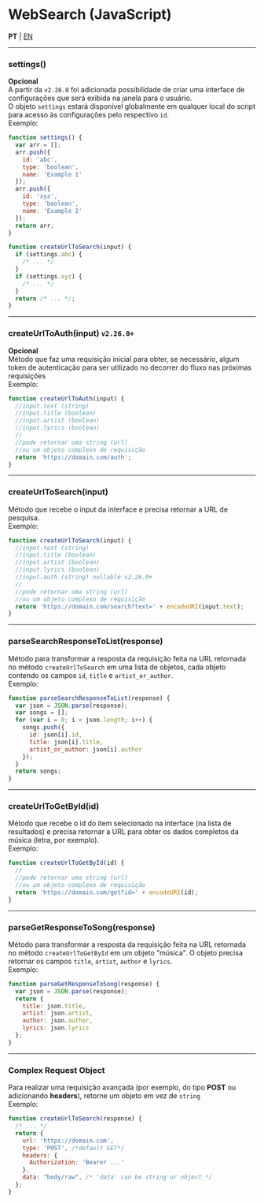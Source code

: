 # WebSearch (JavaScript)

**PT** | [EN](https://github.com/holyrics/Scripts/blob/main/i18n/en/WebSearch_JavaScript.md)

---


### settings()
**Opcional**<br>
A partir da `v2.26.0` foi adicionada possibilidade de criar uma interface de configurações que será exibida na janela para o usuário.<br>
O objeto `settings` estará disponível globalmente em qualquer local do script para acesso às configurações pelo respectivo `id`.<br>
Exemplo:
```javascript
function settings() {
  var arr = [];
  arr.push({
    id: 'abc',
    type: 'boolean',
    name: 'Example 1'
  });
  arr.push({
    id: 'xyz',
    type: 'boolean',
    name: 'Example 2'
  });
  return arr;
}
```

```javascript
function createUrlToSearch(input) {
  if (settings.abc) {
    /* ... */
  }
  if (settings.xyz) {
    /* ... */
  }
  return /* ... */;
}
```

---
### createUrlToAuth(input) `v2.26.0+`
**Opcional**<br>
Método que faz uma requisição inicial para obter, se necessário, algum token de autenticação para ser utilizado no decorrer do fluxo nas próximas requisições<br>
Exemplo:
```javascript
function createUrlToAuth(input) {
  //input.text (string)
  //input.title (boolean)
  //input.artist (boolean)
  //input.lyrics (boolean)
  //
  //pode retornar uma string (url)
  //ou um objeto complexo de requisição
  return 'https://domain.com/auth';
}
```
---
### createUrlToSearch(input)
Método que recebe o input da interface e precisa retornar a URL de pesquisa.<br>
Exemplo:
```javascript
function createUrlToSearch(input) {
  //input.text (string)
  //input.title (boolean)
  //input.artist (boolean)
  //input.lyrics (boolean)
  //input.auth (string) nullable v2.26.0+
  //
  //pode retornar uma string (url)
  //ou um objeto complexo de requisição
  return 'https://domain.com/search?text=' + encodeURI(input.text);
}
```
---
### parseSearchResponseToList(response)
Método para transformar a resposta da requisição feita na URL retornada no método `createUrlToSearch` em uma lista de objetos, cada objeto contendo os campos `id`, `title` e `artist_or_author`.<br>
Exemplo:
```javascript
function parseSearchResponseToList(response) {
  var json = JSON.parse(response);
  var songs = [];
  for (var i = 0; i < json.length; i++) {
    songs.push({
      id: json[i].id,
      title: json[i].title,
      artist_or_author: json[i].author
    });
  }
  return songs;
}
```
---
### createUrlToGetById(id)
Método que recebe o id do item selecionado na interface (na lista de resultados) e precisa retornar a URL para obter os dados completos da música (letra, por exemplo).<br>
Exemplo:
```javascript
function createUrlToGetById(id) {
  //
  //pode retornar uma string (url)
  //ou um objeto complexo de requisição
  return 'https://domain.com/get?id=' + encodeURI(id);
}
```
---
### parseGetResponseToSong(response)
Método para transformar a resposta da requisição feita na URL retornada no método `createUrlToGetById` em um objeto "música". O objeto precisa retornar os campos `title`, `artist`, `author` e `lyrics`.<br>
Exemplo:
```javascript
function parseGetResponseToSong(response) {
  var json = JSON.parse(response);
  return {
    title: json.title,
    artist: json.artist,
    author: json.author,
    lyrics: json.lyrics
  };
}
```
---
### Complex Request Object
Para realizar uma requisição avançada (por exemplo, do tipo **POST** ou adicionando **headers**), retorne um objeto em vez de `string`<br>
Exemplo:
```javascript
function createUrlToSearch(response) {
  /* ... */
  return {
    url: 'https://domain.com',
    type: 'POST', /*default GET*/
    headers: {
      Authorization: 'Bearer ...'
    },
    data: "body/raw", /* 'data' can be string or object */
  };
}
```